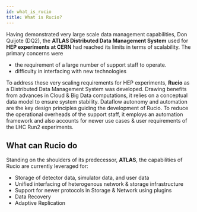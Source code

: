 ```yaml
---
id: what_is_rucio
title: What is Rucio?
---
```


Having demonstrated very large scale data management capabilities, Don Quijote
(DQ2), the **ATLAS Distributed Data Management System** used for **HEP
experiments at CERN** had reached its limits in terms of scalability. The
primary concerns were

- the requirement of a large number of support staff to operate.
- difficulty in interfacing with new technologies

To address these very scaling requirements for HEP experiments, **Rucio** as a
Distributed Data Management System was developed. Drawing benefits from advances
in Cloud & Big Data computations, it relies on a conceptual data model to ensure
system stability. Dataflow autonomy and automation are the key design principles
guiding the development of Rucio. To reduce the operational overheads of the
support staff, it employs an automation framework and also accounts for newer
use cases & user requirements of the LHC Run2 experiments.

## What can Rucio do

Standing on the shoulders of its predecessor, **ATLAS**, the capabilities of
Rucio are currently leveraged for:

- Storage of detector data, simulator data, and user data
- Unified interfacing of heterogenous network & storage infrastructure
- Support for newer protocols in Storage & Network using plugins
- Data Recovery
- Adaptive Replication
